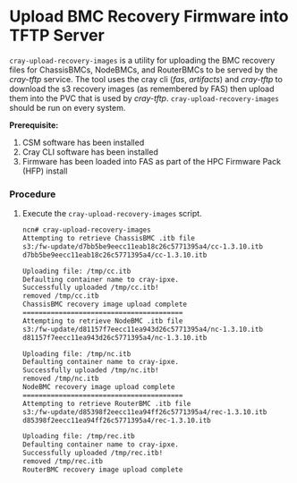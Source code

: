 # Upload BMC Recovery Firmware into TFTP Server

`cray-upload-recovery-images` is a utility for uploading the BMC recovery files for ChassisBMCs, NodeBMCs, and RouterBMCs to be served by the *cray-tftp* service. The tool uses the cray cli (*fas*, *artifacts*) and *cray-tftp* to download the s3 recovery images (as remembered by FAS) then upload them into the PVC that is used by *cray-tftp*.
`cray-upload-recovery-images` should be run on every system.

**Prerequisite:**
1. CSM software has been installed
2. Cray CLI software has been installed
3. Firmware has been loaded into FAS as part of the HPC Firmware Pack (HFP) install

### Procedure

1. Execute the `cray-upload-recovery-images` script.

	```bash
	ncn# cray-upload-recovery-images
	Attempting to retrieve ChassisBMC .itb file
	s3:/fw-update/d7bb5be9eecc11eab18c26c5771395a4/cc-1.3.10.itb
	d7bb5be9eecc11eab18c26c5771395a4/cc-1.3.10.itb

	Uploading file: /tmp/cc.itb
	Defaulting container name to cray-ipxe.
	Successfully uploaded /tmp/cc.itb!
	removed /tmp/cc.itb
	ChassisBMC recovery image upload complete
	========================================
	Attempting to retrieve NodeBMC .itb file
	s3:/fw-update/d81157f7eecc11ea943d26c5771395a4/nc-1.3.10.itb
	d81157f7eecc11ea943d26c5771395a4/nc-1.3.10.itb

	Uploading file: /tmp/nc.itb
	Defaulting container name to cray-ipxe.
	Successfully uploaded /tmp/nc.itb!
	removed /tmp/nc.itb
	NodeBMC recovery image upload complete
	========================================
	Attempting to retrieve RouterBMC .itb file
	s3:/fw-update/d85398f2eecc11ea94ff26c5771395a4/rec-1.3.10.itb
	d85398f2eecc11ea94ff26c5771395a4/rec-1.3.10.itb

	Uploading file: /tmp/rec.itb
	Defaulting container name to cray-ipxe.
	Successfully uploaded /tmp/rec.itb!
	removed /tmp/rec.itb
	RouterBMC recovery image upload complete
	```
